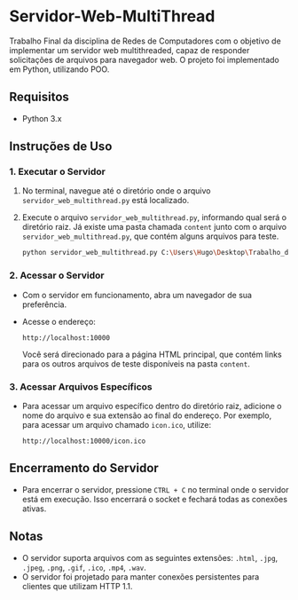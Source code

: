 # Servidor-Web-MultiThread
Trabalho Final da disciplina de Redes de Computadores com o objetivo de implementar um servidor web multithreaded, capaz de responder solicitações de arquivos para navegador web. O projeto foi implementado em Python, utilizando POO.

## Requisitos

- Python 3.x

## Instruções de Uso

### 1. Executar o Servidor

1. No terminal, navegue até o diretório onde o arquivo `servidor_web_multithread.py` está localizado.
2. Execute o arquivo `servidor_web_multithread.py`, informando qual será o diretório raiz. Já existe uma pasta chamada `content` junto com o arquivo `servidor_web_multithread.py`, que contém alguns arquivos para teste.

    ```bash
    python servidor_web_multithread.py C:\Users\Hugo\Desktop\Trabalho_de_Redes\content
    ```

### 2. Acessar o Servidor

- Com o servidor em funcionamento, abra um navegador de sua preferência.
- Acesse o endereço:

    ```
    http://localhost:10000
    ```

    Você será direcionado para a página HTML principal, que contém links para os outros arquivos de teste disponíveis na pasta `content`.

### 3. Acessar Arquivos Específicos

- Para acessar um arquivo específico dentro do diretório raiz, adicione o nome do arquivo e sua extensão ao final do endereço. Por exemplo, para acessar um arquivo chamado `icon.ico`, utilize:

    ```
    http://localhost:10000/icon.ico
    ```

## Encerramento do Servidor

- Para encerrar o servidor, pressione `CTRL + C` no terminal onde o servidor está em execução. Isso encerrará o socket e fechará todas as conexões ativas.

## Notas

- O servidor suporta arquivos com as seguintes extensões: `.html`, `.jpg`, `.jpeg`, `.png`, `.gif`, `.ico`, `.mp4`, `.wav`.
- O servidor foi projetado para manter conexões persistentes para clientes que utilizam HTTP 1.1.
